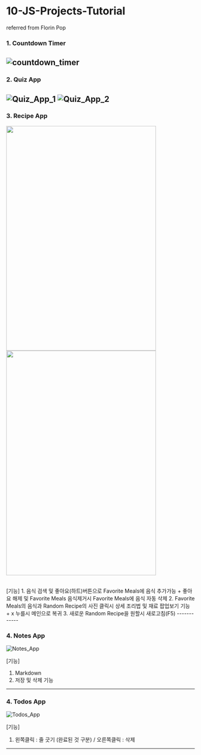 # 10-JS-Projects-Tutorial
 referred from Florin Pop

### 1. Countdown Timer
![countdown_timer](https://user-images.githubusercontent.com/56250064/120096589-4b0f0580-c167-11eb-881a-4609e1d33172.png)
------------

### 2. Quiz App
![Quiz_App_1](https://user-images.githubusercontent.com/56250064/120109102-fdb08980-c1a2-11eb-989a-86d73451ffd6.png)
![Quiz_App_2](https://user-images.githubusercontent.com/56250064/120109106-fee1b680-c1a2-11eb-828f-08b03a3e2dad.png)
------------

### 3. Recipe App
<p>
<img src="https://user-images.githubusercontent.com/56250064/120214955-22266780-c270-11eb-9848-1fe998efdeb0.png" height="600px" width="400">
<img src="https://user-images.githubusercontent.com/56250064/120214958-23579480-c270-11eb-881f-13b98f0981f6.png" height="600px" width="400">
</p>
<br />
[기능]
1. 음식 검색 및 좋아요(하트)버튼으로 Favorite Meals에 음식 추가가능
 + 좋아요 해제 및 Favorite Meals 음식제거시 Favorite Meals에 음식 자동 삭제
2. Favorite Meals의 음식과 Random Recipe의 사진 클릭시 상세 조리법 및 재료 팝업보기 기능
 + x 누를시 메인으로 복귀
3. 새로운 Random Recipe을 원할시 새로고침(F5) 
------------

### 4. Notes App
![Notes_App](https://user-images.githubusercontent.com/56250064/120292863-a247de00-c2ff-11eb-8314-14b5e421b938.png)

[기능]
1. Markdown
2. 저장 및 삭제 기능
------------

### 4. Todos App
![Todos_App](https://user-images.githubusercontent.com/56250064/120302264-afb59600-c308-11eb-8c90-86507e06e52b.png)

[기능]
1. 왼쪽클릭 : 줄 긋기 (완료된 것 구분) / 오른쪽클릭 : 삭제
------------
